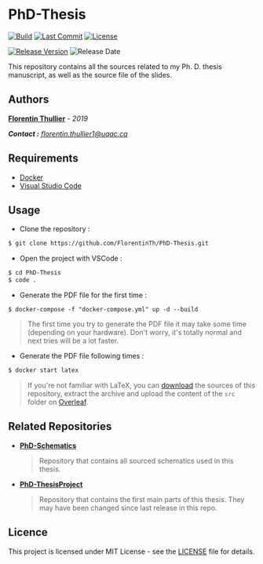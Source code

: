 # PhD-Thesis

[![Build](https://img.shields.io/circleci/build/github/FlorentinTh/PhD-Thesis/master?style=flat-square&token=0fdc873e50de49d6e9868ff847d740d20813f3bd)](https://circleci.com/gh/FlorentinTh/PhD-Thesis) [![Last Commit](https://img.shields.io/github/last-commit/FlorentinTh/PhD-Thesis?style=flat-square)](https://github.com/FlorentinTh/PhD-Thesis/commits/master) [![License](https://img.shields.io/github/license/FlorentinTh/PhD-Thesis?style=flat-square)](https://github.com/FlorentinTh/PhD-Thesis/blob/master/LICENSE)

[![Release Version](https://img.shields.io/github/release/FlorentinTh/PhD-Thesis?style=flat-square)](https://github.com/FlorentinTh/PhD-Thesis/releases) ![Release Date](https://img.shields.io/github/release-date/FlorentinTh/PhD-Thesis?style=flat-square)

This repository contains all the sources related to my Ph. D. thesis manuscript, as well as the source file of the slides.

## Authors

**[Florentin Thullier](https://github.com/florentinth)** - _2019_

_**Contact :** [florentin.thullier1@uqac.ca](florentin.thullier1@uqa.ca)_

## Requirements

- [Docker](https://www.docker.com/get-started)
- [Visual Studio Code](https://code.visualstudio.com/)

## Usage

- Clone the repository :

```sh
$ git clone https://github.com/FlorentinTh/PhD-Thesis.git
```

- Open the project with VSCode :

```sh
$ cd PhD-Thesis
$ code .
```

- Generate the PDF file for the first time :

```
$ docker-compose -f "docker-compose.yml" up -d --build
```

> The first time you try to generate the PDF file it may take some time (depending on your hardware). Don't worry, it's totally normal and next tries will be a lot faster.

- Generate the PDF file following times :

```sh
$ docker start latex
```

> If you're not familiar with LaTeX, you can [download](https://github.com/FlorentinTh/PhD-Thesis/archive/master.zip) the sources of this repository, extract the archive and upload the content of the ```src``` folder on [Overleaf](https://overleaf.com/).

## Related Repositories

* [**PhD-Schematics**](https://github.com/FlorentinTh/PhD-Schematics)
  > Repository that contains all sourced schematics used in this thesis.

* [**PhD-ThesisProject**](https://github.com/FlorentinTh/PhD-ThesisProject)
  > Repository that contains the first main parts of this thesis. They may have been changed since last release in this repo.

## Licence

This project is licensed under MIT License - see the [LICENSE](LICENSE) file for details.
